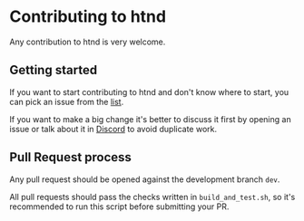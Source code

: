 # Contributing to htnd

Any contribution to htnd is very welcome.

## Getting started

If you want to start contributing to htnd and don't know where to start, you can pick an issue from
the [list](https://github.com/Hoosat-Oy/HTND/issues).

If you want to make a big change it's better to discuss it first by opening an issue or talk about it in
[Discord](https://discord.gg/WmGhhzk) to avoid duplicate work.

## Pull Request process

Any pull request should be opened against the development branch `dev`.

All pull requests should pass the checks written in `build_and_test.sh`, so it's recommended to run this script before
submitting your PR.